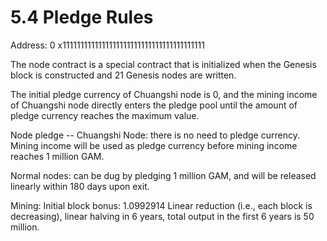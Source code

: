 # 5.4 Pledge Rules

Address: 0 x1111111111111111111111111111111111111111

 

The node contract is a special contract that is initialized when the Genesis block is constructed and 21 Genesis nodes are written.

 

The initial pledge currency of Chuangshi node is 0, and the mining income of Chuangshi node directly enters the pledge pool until the amount of pledge currency reaches the maximum value.

 

Node pledge -- Chuangshi Node: there is no need to pledge currency. Mining income will be used as pledge currency before mining income reaches 1 million GAM.

 

Normal nodes: can be dug by pledging 1 million GAM, and will be released linearly within 180 days upon exit.

 

Mining: Initial block bonus: 1.0992914 Linear reduction (i.e., each block is decreasing), linear halving in 6 years, total output in the first 6 years is 50 million.